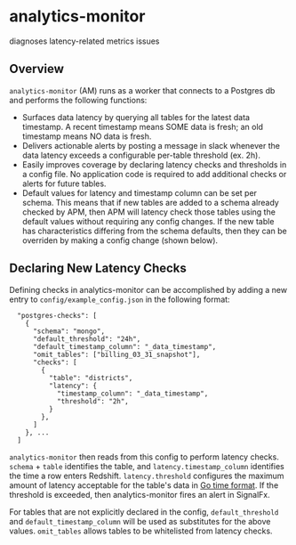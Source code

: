 # analytics-monitor

diagnoses latency-related metrics issues

## Overview

`analytics-monitor` (AM) runs as a worker that connects to a Postgres db and performs the following functions:

- Surfaces data latency by querying all tables for the latest data timestamp. A recent timestamp means SOME data is fresh; an old timestamp means NO data is fresh.
- Delivers actionable alerts by posting a message in slack whenever the data latency exceeds a configurable per-table threshold (ex. 2h).
- Easily improves coverage by declaring latency checks and thresholds in a config file. No application code is required to add additional checks or alerts for future tables.
- Default values for latency and timestamp column can be set per schema. This means that if new tables are added to a schema already checked by APM, then APM will latency check those tables using the default values without requiring any config changes. If the new table has characteristics differing from the schema defaults, then they can be overriden by making a config change (shown below).

## Declaring New Latency Checks
Defining checks in analytics-monitor can be accomplished by adding a new entry to `config/example_config.json` in the following format:

```
  "postgres-checks": [
    {
      "schema": "mongo",
      "default_threshold": "24h",
      "default_timestamp_column": "_data_timestamp",
      "omit_tables": ["billing_03_31_snapshot"],
      "checks": [
        {
          "table": "districts",
          "latency": {
            "timestamp_column": "_data_timestamp",
            "threshold": "2h",
          }
        },
      ]
    }, ...
  ]
```

`analytics-monitor` then reads from this config to perform latency checks. `schema` + `table` identifies the table, and `latency.timestamp_column` identifies the time a row enters Redshift. `latency.threshold` configures the maximum amount of latency acceptable for the table's data in [Go time format](https://golang.org/pkg/time/#ParseDuration). If the threshold is exceeded, then analytics-monitor fires an alert in SignalFx.

For tables that are not explicitly declared in the config, `default_threshold` and `default_timestamp_column` will be used as substitutes for the above values. `omit_tables` allows tables to be whitelisted from latency checks.
